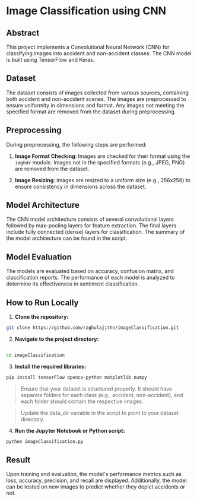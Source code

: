 # Image Classification using CNN

## Abstract

This project implements a Convolutional Neural Network (CNN) for classifying images into accident and non-accident classes. The CNN model is built using TensorFlow and Keras.

## Dataset

The dataset consists of images collected from various sources, containing both accident and non-accident scenes. The images are preprocessed to ensure uniformity in dimensions and format. Any images not meeting the specified format are removed from the dataset during preprocessing.

## Preprocessing

During preprocessing, the following steps are performed:

1. **Image Format Checking**: Images are checked for their format using the `imghdr` module. Images not in the specified formats (e.g., JPEG, PNG) are removed from the dataset.

2. **Image Resizing**: Images are resized to a uniform size (e.g., 256x256) to ensure consistency in dimensions across the dataset.

## Model Architecture

The CNN model architecture consists of several convolutional layers followed by max-pooling layers for feature extraction. The final layers include fully connected (dense) layers for classification. The summary of the model architecture can be found in the script.

## Model Evaluation

The models are evaluated based on accuracy, confusion matrix, and classification reports. The performance of each model is analyzed to determine its effectiveness in sentiment classification.

## How to Run Locally

1. **Clone the repository:**

```bash
git clone https://github.com/raghulajithn/imageClassification.git
```
2. **Navigate to the project directory:**
```bash

cd imageClassification
```
3. **Install the required libraries:**
```bash
pip install tensorFlow opencv-python matplotlib numpy
```
> Ensure that your dataset is structured properly. It should have separate folders for each class (e.g., accident, non-accident), and each folder should contain the respective images.

> Update the data_dir variable in the script to point to your dataset directory.

4. **Run the Jupyter Notebook or Python script:**
```bash
python imageClassification.py
```

## Result
Upon training and evaluation, the model's performance metrics such as loss, accuracy, precision, and recall are displayed. Additionally, the model can be tested on new images to predict whether they depict accidents or not.
